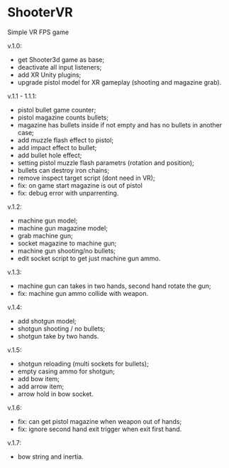 # ShooterVR
Simple VR FPS game

v.1.0:
- get Shooter3d game as base;
- deactivate all input listeners;
- add XR Unity plugins;
- upgrade pistol model for XR gameplay (shooting and magazine grab).

v.1.1 - 1.1.1:
- pistol bullet game counter;
- pistol magazine counts bullets;
- magazine has bullets inside if not empty and has no bullets in another case;
- add muzzle flash effect to pistol;
- add impact effect to bullet;
- add bullet hole effect;
- setting pistol muzzle flash parametrs (rotation and position);
- bullets can destroy iron chains;
- remove inspect target script (dont need in VR);
- fix: on game start magazine is out of pistol
- fix: debug error with unparrenting.

v.1.2:
- machine gun model;
- machine gun magazine model;
- grab machine gun;
- socket magazine to machine gun;
- machine gun shooting/no bullets;
- edit socket script to get just machine gun ammo.

v.1.3:
- machine gun can takes in two hands, second hand rotate the gun;
- fix: machine gun ammo collide with weapon.

v.1.4:
- add shotgun model;
- shotgun shooting / no bullets;
- shotgun take by two hands.

v.1.5:
- shotgun reloading (multi sockets for bullets);
- empty casing ammo for shotgun;
- add bow item;
- add arrow item;
- arrow hold in bow socket.

v.1.6:
- fix: can get pistol magazine when weapon out of hands;
- fix: ignore second hand exit trigger when exit first hand.

v.1.7:
- bow string and inertia.
